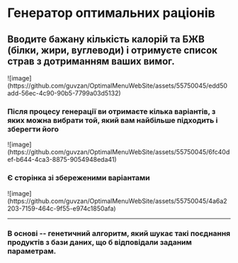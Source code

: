 <h1>Генератор оптимальних раціонів</h1>
<h2>Вводите бажану кількість калорій та БЖВ (білки, жири, вуглеводи) і отримуєте список страв з дотриманням ваших вимог.</h2>
![image](https://github.com/guvzan/OptimalMenuWebSite/assets/55750045/edd50add-56ec-4c90-90b5-7799a03d5132)
<h3>Після процесу генерації ви отримаєте кілька варіантів, з яких можна вибрати той, який вам найбільше підходить і зберегти його</h3>
![image](https://github.com/guvzan/OptimalMenuWebSite/assets/55750045/6fc40def-b644-4ca3-8875-9054948eda41)
<h3>Є сторінка зі збереженими варіантами</h3>
![image](https://github.com/guvzan/OptimalMenuWebSite/assets/55750045/4a6a2203-7159-464c-9f55-e974c1850afa)
<hr>
<h3>В основі -- генетичний алгоритм, який шукає такі поєднання продуктів з бази даних, що б відповідали заданим параметрам.</h3>

